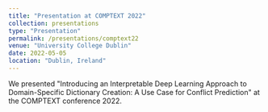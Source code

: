 ```yaml
---
title: "Presentation at COMPTEXT 2022"
collection: presentations
type: "Presentation"
permalink: /presentations/comptext22
venue: "University College Dublin"
date: 2022-05-05
location: "Dublin, Ireland"
---
```


We presented "Introducing an Interpretable Deep Learning Approach to Domain-Specific Dictionary Creation: A Use Case for Conflict Prediction" at the COMPTEXT conference 2022.
